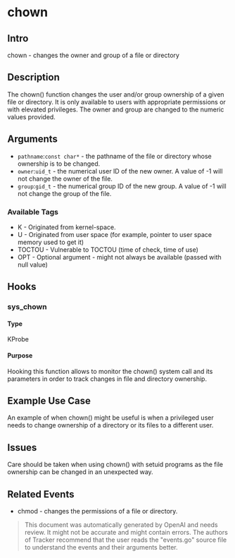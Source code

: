 
# chown

## Intro
chown - changes the owner and group of a file or directory

## Description
The chown() function changes the user and/or group ownership of a given file or directory. It is only available to users with appropriate permissions or with elevated privileges. The owner and group are changed to the numeric values provided.

## Arguments
* `pathname`:`const char*` - the pathname of the file or directory whose ownership is to be changed.
* `owner`:`uid_t` - the numerical user ID of the new owner. A value of -1 will not change the owner of the file.
* `group`:`gid_t` - the numerical group ID of the new group. A value of -1 will not change the group of the file.

### Available Tags
* K - Originated from kernel-space.
* U - Originated from user space (for example, pointer to user space memory used to get it)
* TOCTOU - Vulnerable to TOCTOU (time of check, time of use)
* OPT - Optional argument - might not always be available (passed with null value)

## Hooks
### sys_chown
#### Type
KProbe
#### Purpose
Hooking this function allows to monitor the chown() system call and its parameters in order to track changes in file and directory ownership.

## Example Use Case
An example of when chown() might be useful is when a privileged user needs to change ownership of a directory or its files to a different user.

## Issues
Care should be taken when using chown() with setuid programs as the file ownership can be changed in an unexpected way.

## Related Events
* chmod - changes the permissions of a file or directory.

> This document was automatically generated by OpenAI and needs review. It might
> not be accurate and might contain errors. The authors of Tracker recommend that
> the user reads the "events.go" source file to understand the events and their
> arguments better.
